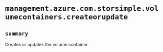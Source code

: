 # `management.azure.com.storsimple.volumecontainers.createorupdate`

## `summary`
Creates or updates the volume container.


